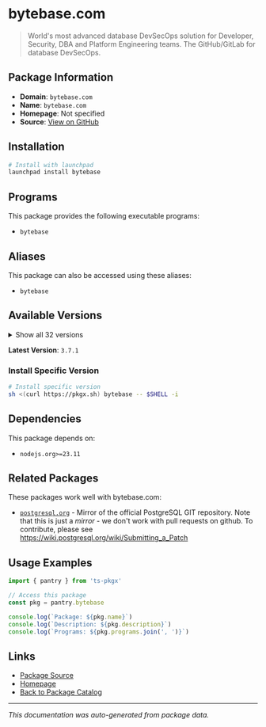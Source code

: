 # bytebase.com

> World's most advanced database DevSecOps solution for Developer, Security, DBA and Platform Engineering teams. The GitHub/GitLab for database DevSecOps.

## Package Information

- **Domain**: `bytebase.com`
- **Name**: `bytebase.com`
- **Homepage**: Not specified
- **Source**: [View on GitHub](https://github.com/pkgxdev/pantry/tree/main/projects/bytebase.com/package.yml)

## Installation

```bash
# Install with launchpad
launchpad install bytebase
```

## Programs

This package provides the following executable programs:

- `bytebase`

## Aliases

This package can also be accessed using these aliases:

- `bytebase`

## Available Versions

<details>
<summary>Show all 32 versions</summary>

- `3.7.1`, `3.7.0`, `3.6.2`, `3.6.1`, `3.6.0`
- `3.5.2`, `3.5.1`, `3.5.0`, `3.4.1`, `3.4.0`
- `3.3.1`, `3.3.0`, `3.2.0`, `3.1.2`, `3.1.1`
- `3.1.0`, `3.0.1`, `3.0.0`, `2.23.1`, `2.23.0`
- `2.22.3`, `2.22.2`, `2.22.1`, `2.22.0`, `2.21.0`
- `2.20.0`, `2.19.0`, `2.18.0`, `2.17.0`, `2.16.0`
- `2.15.0`, `2.14.1`

</details>

**Latest Version**: `3.7.1`

### Install Specific Version

```bash
# Install specific version
sh <(curl https://pkgx.sh) bytebase -- $SHELL -i
```

## Dependencies

This package depends on:

- `nodejs.org>=23.11`

## Related Packages

These packages work well with bytebase.com:

- [`postgresql.org`](postgresqlorg.md) - Mirror of the official PostgreSQL GIT repository. Note that this is just a *mirror* - we don't work with pull requests on github. To contribute, please see https://wiki.postgresql.org/wiki/Submitting_a_Patch

## Usage Examples

```typescript
import { pantry } from 'ts-pkgx'

// Access this package
const pkg = pantry.bytebase

console.log(`Package: ${pkg.name}`)
console.log(`Description: ${pkg.description}`)
console.log(`Programs: ${pkg.programs.join(', ')}`)
```

## Links

- [Package Source](https://github.com/pkgxdev/pantry/tree/main/projects/bytebase.com/package.yml)
- [Homepage](#)
- [Back to Package Catalog](../package-catalog.md)

---

*This documentation was auto-generated from package data.*
